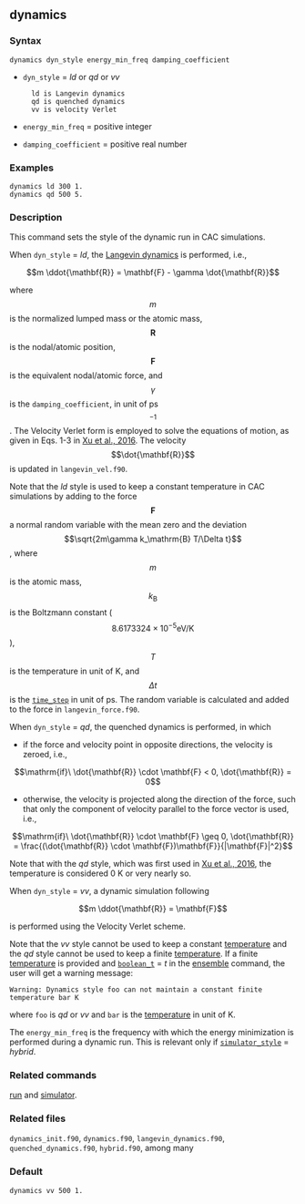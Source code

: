 ## dynamics

### Syntax

	dynamics dyn_style energy_min_freq damping_coefficient

* `dyn_style` = _ld_ or _qd_ or _vv_

		ld is Langevin dynamics
		qd is quenched dynamics
		vv is velocity Verlet

* `energy_min_freq` = positive integer

* `damping_coefficient` = positive real number

### Examples

	dynamics ld 300 1.
	dynamics qd 500 5.

### Description

This command sets the style of the dynamic run in CAC simulations.

When `dyn_style` = _ld_, the [Langevin dynamics](https://en.wikipedia.org/wiki/Langevin_dynamics) is performed, i.e.,

$$m \ddot{\mathbf{R}} = \mathbf{F} - \gamma \dot{\mathbf{R}}$$

where $$m$$ is the normalized lumped mass or the atomic mass, $$\mathbf{R}$$ is the nodal/atomic position, $$\mathbf{F}$$ is the equivalent nodal/atomic force, and $$\gamma$$ is the `damping_coefficient`, in unit of ps$$^{-1}$$. The Velocity Verlet form is employed to solve the equations of motion, as given in Eqs. 1-3 in [Xu et al., 2016](http://dx.doi.org/10.1016/j.ijsolstr.2016.03.030). The velocity $$\dot{\mathbf{R}}$$ is updated in `langevin_vel.f90`.

Note that the _ld_ style is used to keep a constant temperature in CAC simulations by adding to the force $$\mathbf{F}$$ a normal random variable with the mean zero and the deviation $$\sqrt{2m\gamma k_\mathrm{B} T/\Delta t}$$, where $$m$$ is the atomic mass, $$k_\mathrm{B}$$ is the Boltzmann constant ($$8.6173324\times 10^{-5} \mathrm{eV/K}$$), $$T$$ is the temperature in unit of K, and $$\Delta t$$ is the [`time_step`](run.md) in unit of ps. The random variable is calculated and added to the force in `langevin_force.f90`.

When `dyn_style` = _qd_, the quenched dynamics is performed, in which

* if the force and velocity point in opposite directions, the velocity is zeroed, i.e.,

$$\mathrm{if}\ \dot{\mathbf{R}} \cdot \mathbf{F} < 0, \dot{\mathbf{R}} = 0$$

* otherwise, the velocity is projected along the direction of the force, such that only the component of velocity parallel to the force vector is used, i.e.,

$$\mathrm{if}\ \dot{\mathbf{R}} \cdot \mathbf{F} \geq 0, \dot{\mathbf{R}} = \frac{(\dot{\mathbf{R}} \cdot \mathbf{F})\mathbf{F}}{|\mathbf{F}|^2}$$

Note that with the _qd_ style, which was first used in [Xu et al., 2016](http://dx.doi.org/10.1038/npjcompumats.2015.16), the temperature is considered 0 K or very nearly so.

When `dyn_style` = _vv_, a dynamic simulation following

$$m \ddot{\mathbf{R}} = \mathbf{F}$$

is performed using the Velocity Verlet scheme.

Note that the _vv_ style cannot be used to keep a constant [temperature](temperature.md) and the _qd_ style cannot be used to keep a finite [temperature](temperature.md). If a finite [temperature](temperature.md) is provided and [`boolean_t`](ensemble.md) = _t_ in the [ensemble](ensemble.md) command, the user will get a warning message:

	Warning: Dynamics style foo can not maintain a constant finite temperature bar K

where `foo` is _qd_ or _vv_ and `bar` is the [temperature](temperature.md) in unit of K.

The `energy_min_freq` is the frequency with which the energy minimization is performed during a dynamic run. This is relevant only if [`simulator_style`](simulator.md) = _hybrid_.

### Related commands

[run](run.md) and [simulator](simulator.md).

### Related files

`dynamics_init.f90`, `dynamics.f90`, `langevin_dynamics.f90`, `quenched_dynamics.f90`, `hybrid.f90`, among many

### Default

	dynamics vv 500 1.